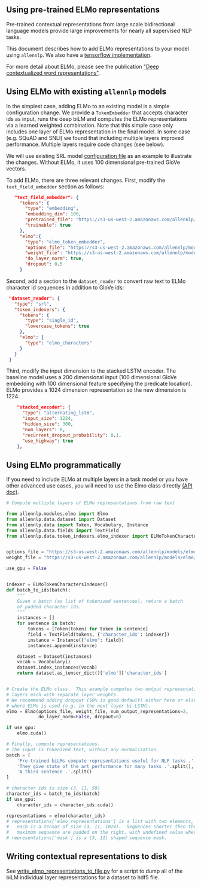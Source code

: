 
Using pre-trained ELMo representations
--------------------------------------

Pre-trained contextual representations from large scale bidirectional
language models provide large improvements for nearly all supervised
NLP tasks.

This document describes how to add ELMo representations to your model using `allennlp`.
We also have a [tensorflow implementation](https://github.com/allenai/bilm-tf).

For more detail about ELMo, please see the publication ["Deep contextualized word representations"](https://openreview.net/forum?id=S1p31z-Ab).

## Using ELMo with existing `allennlp` models

In the simplest case, adding ELMo to an existing model is a simple
configuration change.  We provide a `TokenEmbedder` that accepts
character ids as input, runs the deep biLM and computes the ELMo representations
via a learned weighted combination.
Note that this simple case only includes one layer of ELMo representation
in the final model.
In some case (e.g. SQuAD and SNLI) we found that including multiple layers improved performance.  Multiple layers require code changes (see below).

We will use existing SRL model [configuration file](../../training_config/semantic_role_labeler.json) as an example to illustrate the changes.  Without ELMo, it uses 100 dimensional pre-trained GloVe vectors.

To add ELMo, there are three relevant changes.  First, modify the `text_field_embedder` section as follows:

```json
   "text_field_embedder": {
     "tokens": {
       "type": "embedding",
       "embedding_dim": 100,
       "pretrained_file": "https://s3-us-west-2.amazonaws.com/allennlp/datasets/glove/glove.6B.100d.txt.gz",
       "trainable": true
     },
     "elmo":{
       "type": "elmo_token_embedder",
       "options_file": "https://s3-us-west-2.amazonaws.com/allennlp/models/elmo/2x4096_512_2048cnn_2xhighway/elmo_2x4096_512_2048cnn_2xhighway_options.json",
       "weight_file": "https://s3-us-west-2.amazonaws.com/allennlp/models/elmo/2x4096_512_2048cnn_2xhighway/elmo_2x4096_512_2048cnn_2xhighway_weights.hdf5",
       "do_layer_norm": true,
       "dropout": 0.5
     }
```

Second, add a section to the `dataset_reader` to convert raw text to ELMo character id sequences in addition to GloVe ids:

```json
 "dataset_reader": {
   "type": "srl",
   "token_indexers": {
     "tokens": {
       "type": "single_id",
       "lowercase_tokens": true
     },
     "elmo": {
       "type": "elmo_characters"
     }
   }
 }
```

Third, modify the input dimension to the stacked LSTM encoder.
The baseline model uses a 200 dimensional input (100 dimensional GloVe embedding with 100 dimensional feature specifying the predicate location).
ELMo provides a 1024 dimension representation so the new dimension is 1224.

```json
    "stacked_encoder": {
      "type": "alternating_lstm",
      "input_size": 1224,
      "hidden_size": 300,
      "num_layers": 8,
      "recurrent_dropout_probability": 0.1,
      "use_highway": true
    },
```


## Using ELMo programmatically

If you need to include ELMo at multiple layers in a task model or you have other advanced use cases, you will need to use the Elmo class directly [(API doc)](https://allenai.github.io/allennlp-docs/api/allennlp.modules.elmo.html).


```python
# Compute multiple layers of ELMo representations from raw text

from allennlp.modules.elmo import Elmo
from allennlp.data.dataset import Dataset
from allennlp.data import Token, Vocabulary, Instance
from allennlp.data.fields import TextField
from allennlp.data.token_indexers.elmo_indexer import ELMoTokenCharactersIndexer


options_file = "https://s3-us-west-2.amazonaws.com/allennlp/models/elmo/2x4096_512_2048cnn_2xhighway/elmo_2x4096_512_2048cnn_2xhighway_options.json"
weight_file = "https://s3-us-west-2.amazonaws.com/allennlp/models/elmo/2x4096_512_2048cnn_2xhighway/elmo_2x4096_512_2048cnn_2xhighway_weights.hdf5"

use_gpu = False


indexer = ELMoTokenCharactersIndexer()
def batch_to_ids(batch):
    """
    Given a batch (as list of tokenized sentences), return a batch
    of padded character ids.
    """
    instances = []
    for sentence in batch:
        tokens = [Token(token) for token in sentence]
        field = TextField(tokens, {'character_ids': indexer})
        instance = Instance({"elmo": field})
        instances.append(instance)

    dataset = Dataset(instances)
    vocab = Vocabulary()
    dataset.index_instances(vocab)
    return dataset.as_tensor_dict()['elmo']['character_ids']


# Create the ELMo class.  This example computes two output representation
# layers each with separate layer weights.
# We recommend adding dropout (50% is good default) either here or elsewhere
# where ELMo is used (e.g. in the next layer bi-LSTM).
elmo = Elmo(options_file, weight_file, num_output_representations=2,
            do_layer_norm=False, dropout=0)

if use_gpu:
    elmo.cuda()

# Finally, compute representations.
# The input is tokenized text, without any normalization.
batch = [
    'Pre-trained biLMs compute representations useful for NLP tasks .'.split(),
    'They give state of the art performance for many tasks .'.split(),
    'A third sentence .'.split()
]

# character ids is size (3, 11, 50)
character_ids = batch_to_ids(batch)
if use_gpu:
    character_ids = character_ids.cuda()

representations = elmo(character_ids)
# representations['elmo_representations'] is a list with two elements,
#   each is a tensor of size (3, 11, 1024).  Sequences shorter then the
#   maximum sequence are padded on the right, with undefined value where padded.
# representations['mask'] is a (3, 11) shaped sequence mask.
```

## Writing contextual representations to disk

See [write_elmo_representations_to_file.py](../../scripts/write_elmo_representations_to_file.py) for a script to dump all of the biLM individual layer representations for a dataset to hdf5 file.

